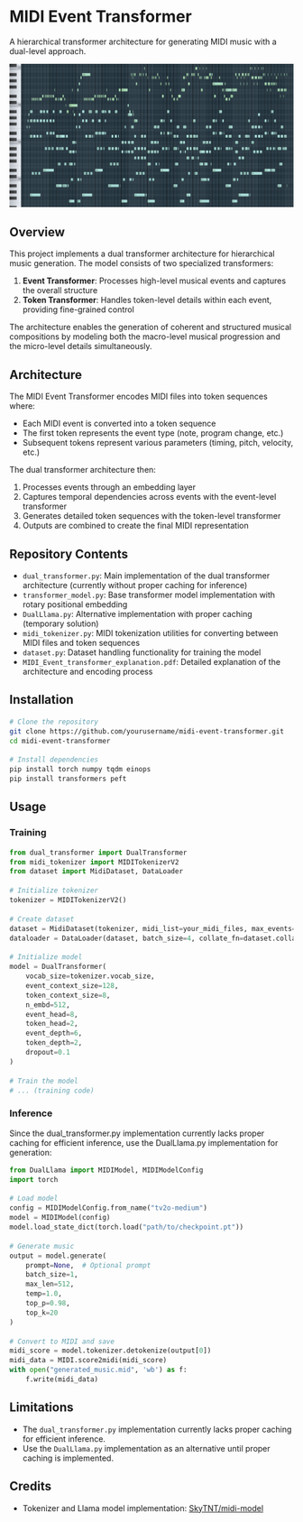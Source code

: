 # MIDI Event Transformer

A hierarchical transformer architecture for generating MIDI music with a dual-level approach.

![Banner](./midi_banner.png)

## Overview

This project implements a dual transformer architecture for hierarchical music generation. The model consists of two specialized transformers:

1. **Event Transformer**: Processes high-level musical events and captures the overall structure
2. **Token Transformer**: Handles token-level details within each event, providing fine-grained control

The architecture enables the generation of coherent and structured musical compositions by modeling both the macro-level musical progression and the micro-level details simultaneously.

## Architecture

The MIDI Event Transformer encodes MIDI files into token sequences where:
- Each MIDI event is converted into a token sequence
- The first token represents the event type (note, program change, etc.)
- Subsequent tokens represent various parameters (timing, pitch, velocity, etc.)

The dual transformer architecture then:
1. Processes events through an embedding layer
2. Captures temporal dependencies across events with the event-level transformer
3. Generates detailed token sequences with the token-level transformer
4. Outputs are combined to create the final MIDI representation

## Repository Contents

- `dual_transformer.py`: Main implementation of the dual transformer architecture (currently without proper caching for inference)
- `transformer_model.py`: Base transformer model implementation with rotary positional embedding
- `DualLlama.py`: Alternative implementation with proper caching (temporary solution)
- `midi_tokenizer.py`: MIDI tokenization utilities for converting between MIDI files and token sequences
- `dataset.py`: Dataset handling functionality for training the model
- `MIDI_Event_transformer_explanation.pdf`: Detailed explanation of the architecture and encoding process

## Installation

```bash
# Clone the repository
git clone https://github.com/yourusername/midi-event-transformer.git
cd midi-event-transformer

# Install dependencies
pip install torch numpy tqdm einops
pip install transformers peft
```

## Usage
### Training

```python
from dual_transformer import DualTransformer
from midi_tokenizer import MIDITokenizerV2
from dataset import MidiDataset, DataLoader

# Initialize tokenizer
tokenizer = MIDITokenizerV2()

# Create dataset
dataset = MidiDataset(tokenizer, midi_list=your_midi_files, max_events=128)
dataloader = DataLoader(dataset, batch_size=4, collate_fn=dataset.collate_fn)

# Initialize model
model = DualTransformer(
    vocab_size=tokenizer.vocab_size,
    event_context_size=128,
    token_context_size=8,
    n_embd=512,
    event_head=8,
    token_head=2,
    event_depth=6,
    token_depth=2,
    dropout=0.1
)

# Train the model
# ... (training code)
```
### Inference
Since the dual_transformer.py implementation currently lacks proper caching for efficient inference, use the DualLlama.py implementation for generation:
```python
from DualLlama import MIDIModel, MIDIModelConfig
import torch

# Load model
config = MIDIModelConfig.from_name("tv2o-medium")
model = MIDIModel(config)
model.load_state_dict(torch.load("path/to/checkpoint.pt"))

# Generate music
output = model.generate(
    prompt=None,  # Optional prompt
    batch_size=1,
    max_len=512,
    temp=1.0,
    top_p=0.98,
    top_k=20
)

# Convert to MIDI and save
midi_score = model.tokenizer.detokenize(output[0])
midi_data = MIDI.score2midi(midi_score)
with open("generated_music.mid", 'wb') as f:
    f.write(midi_data)
```
## Limitations
* The `dual_transformer.py` implementation currently lacks proper caching for efficient inference.
* Use the `DualLlama.py` implementation as an alternative until proper caching is implemented.

## Credits
* Tokenizer and Llama model implementation: [SkyTNT/midi-model](https://github.com/SkyTNT/midi-model)
